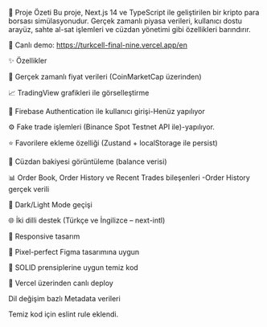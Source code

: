 🧾 Proje Özeti
Bu proje, Next.js 14 ve TypeScript ile geliştirilen bir kripto para borsası simülasyonudur. Gerçek zamanlı piyasa verileri, kullanıcı dostu arayüz, sahte al-sat işlemleri ve cüzdan yönetimi gibi özellikleri barındırır.

🔗 Canlı demo: https://turkcell-final-nine.vercel.app/en

✨ Özellikler

🔄 Gerçek zamanlı fiyat verileri (CoinMarketCap üzerinden)

📈 TradingView grafikleri ile görselleştirme

🔐 Firebase Authentication ile kullanıcı girişi-Henüz yapılıyor

⚙️ Fake trade işlemleri (Binance Spot Testnet API ile)-yapılıyor.

⭐ Favorilere ekleme özelliği (Zustand + localStorage ile persist)

👛 Cüzdan bakiyesi görüntüleme (balance verisi)

📊 Order Book, Order History ve Recent Trades bileşenleri -Order History gerçek verili

🌙 Dark/Light Mode geçişi

🌐 İki dilli destek (Türkçe ve İngilizce – next-intl)

📱 Responsive tasarım

🧱 Pixel-perfect Figma tasarımına uygun

🧠 SOLID prensiplerine uygun temiz kod

🚀 Vercel üzerinden canlı deploy

Dil değişim bazlı Metadata verileri

Temiz kod için eslint rule eklendi.

